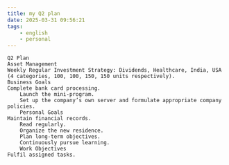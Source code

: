 ```yaml
---
title: my Q2 plan
date: 2025-03-31 09:56:21
tags:
    - english
    - personal
---
```

	Q2 Plan
	Asset Management
	Weekly Regular Investment Strategy: Dividends, Healthcare, India, USA (4 categories, 100, 100, 150, 150 units respectively).
	Business Goals
	Complete bank card processing.
		Launch the mini-program.
		Set up the company’s own server and formulate appropriate company policies.
		Personal Goals
	Maintain financial records.
		Read regularly.
		Organize the new residence.
		Plan long-term objectives.
		Continuously pursue learning.
		Work Objectives
	Fulfil assigned tasks.
